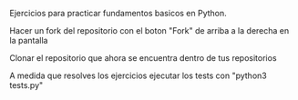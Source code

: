 Ejercicios para practicar fundamentos basicos en Python.

Hacer un fork del repositorio con el boton "Fork" de arriba a la derecha en la pantalla 

Clonar el repositorio que ahora se encuentra dentro de tus repositorios

A medida que resolves los ejercicios ejecutar los tests con "python3 tests.py"
